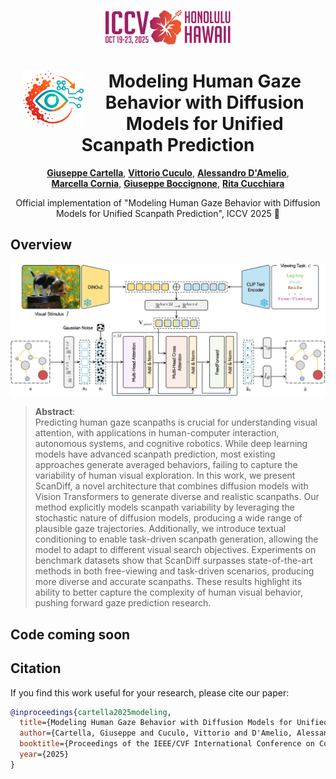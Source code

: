 <p align="center">
  <img src="assets/iccv2025_logo.svg" alt="ICCV 2025" height="55">
</p>

<div align="center">
<img align="left" height="90" style="margin-left: 20px" src="assets/logo.png" alt="">


# Modeling Human Gaze Behavior with Diffusion Models for Unified Scanpath Prediction

[**Giuseppe Cartella**](https://scholar.google.com/citations?hl=en&user=0sJ4VCcAAAAJ),
[**Vittorio Cuculo**](https://scholar.google.com/citations?hl=en&user=usEfqxoAAAAJ&hl=it&oi=ao),
[**Alessandro D'Amelio**](https://scholar.google.com/citations?user=chkawtoAAAAJ&hl=en&oi=ao),<br>
[**Marcella Cornia**](https://scholar.google.com/citations?hl=en&user=DzgmSJEAAAAJ),
[**Giuseppe Boccignone**](https://scholar.google.com/citations?user=LqM0uJwAAAAJ&hl),
[**Rita Cucchiara**](https://scholar.google.com/citations?hl=en&user=OM3sZEoAAAAJ)

Official implementation of "Modeling Human Gaze Behavior with Diffusion Models for Unified Scanpath Prediction", ICCV 2025 🌺

</div>

## Overview

<p align="center">
    <img src="assets/figure.jpg">
</p>

>**Abstract**: <br>
> Predicting human gaze scanpaths is crucial for understanding visual attention, with applications in human-computer interaction, autonomous systems, and cognitive robotics. While deep learning models have advanced scanpath prediction, most existing approaches generate averaged behaviors, failing to capture the variability of human visual exploration. In this work, we present ScanDiff, a novel architecture that combines diffusion models with Vision Transformers to generate diverse and realistic scanpaths. Our method explicitly models scanpath variability by leveraging the stochastic nature of diffusion models, producing a wide range of plausible gaze trajectories. Additionally, we introduce textual conditioning to enable task-driven scanpath generation, allowing the model to adapt to different visual search objectives. Experiments on benchmark datasets show that ScanDiff surpasses state-of-the-art methods in both free-viewing and task-driven scenarios, producing more diverse and accurate scanpaths. These results highlight its ability to better capture the complexity of human visual behavior, pushing forward gaze prediction research.

## Code coming soon

## Citation

If you find this work useful for your research, please cite our paper:

```bibtex
@inproceedings{cartella2025modeling,
  title={Modeling Human Gaze Behavior with Diffusion Models for Unified Scanpath Prediction},
  author={Cartella, Giuseppe and Cuculo, Vittorio and D'Amelio, Alessandro and Cornia, Marcella and Boccignone, Giuseppe and Cucchiara, Rita},
  booktitle={Proceedings of the IEEE/CVF International Conference on Computer Vision},
  year={2025}
}
```
